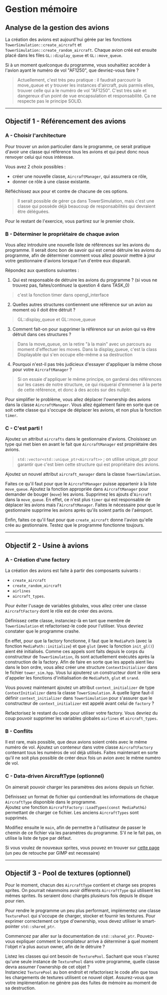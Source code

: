 # Gestion mémoire

## Analyse de la gestion des avions

La création des avions est aujourd'hui gérée par les fonctions `TowerSimulation::create_aircraft` et `TowerSimulation::create_random_aircraft`.
Chaque avion créé est ensuite placé dans les files `GL::display_queue` et `GL::move_queue`.

Si à un moment quelconque du programme, vous souhaitiez accéder à l'avion ayant le numéro de vol "AF1250", que devriez-vous faire ?

> Actuellement, c'est très peu pratique : il faudrait parcourir la move_queue et y trouver les instances
> d'aircraft, puis parmis elles, trouver celle qui a le numéro de vol "AF1250".
> C'est très sale et dangereux d'un point de vue encapsulation et responsabilité. Ça ne
> respecte pas le principe SOLID.

---

## Objectif 1 - Référencement des avions

### A - Choisir l'architecture

Pour trouver un avion particulier dans le programme, ce serait pratique d'avoir une classe qui référence tous les avions et qui peut donc nous renvoyer celui qui nous intéresse.

Vous avez 2 choix possibles :
- créer une nouvelle classe, `AircraftManager`, qui assumera ce rôle,
- donner ce rôle à une classe existante.

Réfléchissez aux pour et contre de chacune de ces options.
> Il serait possible de gérer ça dans TowerSimulation, mais c'est une classe qui possède déjà
> beaucoup de responsabilités qui devraient être déléguées.

Pour le restant de l'exercice, vous partirez sur le premier choix.

### B - Déterminer le propriétaire de chaque avion

Vous allez introduire une nouvelle liste de références sur les avions du programme.
Il serait donc bon de savoir qui est censé détruire les avions du programme, afin de déterminer comment vous allez pouvoir mettre à jour votre gestionnaire d'avions lorsque l'un d'entre eux disparaît.

Répondez aux questions suivantes :
1. Qui est responsable de détruire les avions du programme ? (si vous ne trouvez pas, faites/continuez la question 4 dans TASK_0)
> c'est la fonction timer dans opengl_interface
2. Quelles autres structures contiennent une référence sur un avion au moment où il doit être détruit ?
> GL::display_queue et GL::move_queue
3. Comment fait-on pour supprimer la référence sur un avion qui va être détruit dans ces structures ?
> Dans la move_queue, on la retire "à la main" avec un parcours au moment d'effectuer les moves.
> Dans la display_queue, c'est la class Displayable qui s'en occupe elle-même a sa destruction
4. Pourquoi n'est-il pas très judicieux d'essayer d'appliquer la même chose pour votre `AircraftManager` ?
> Si on essaie d'appliquer le même principe, on garderai des références sur les cases de notre structure,
> ce qui risquerai d'emmener à la perte de cette référence, et donc à des accès sur des nullptr.

Pour simplifier le problème, vous allez déplacer l'ownership des avions dans la classe `AircraftManager`.
Vous allez également faire en sorte que ce soit cette classe qui s'occupe de déplacer les avions, et non plus la fonction `timer`.

### C - C'est parti !

Ajoutez un attribut `aircrafts` dans le gestionnaire d'avions.
Choisissez un type qui met bien en avant le fait que `AircraftManager` est propriétaire des avions.

> `std::vector<std::unique_ptr<Aircraft>>` ; on utilise unique_ptr pour garantir que c'est bien
> cette structure qui est propriétaire des avions.

Ajoutez un nouvel attribut `aircraft_manager` dans la classe `TowerSimulation`.

Faites ce qu'il faut pour que le `AircraftManager` puisse appartenir à la liste `move_queue`.
Ajoutez la fonction appropriée dans `AircraftManager` pour demander de bouger (`move`) les avions.
Supprimez les ajouts d'`Aircraft` dans la `move_queue`. En effet, ce n'est plus `timer` qui est responsable de déplacer les avions mais l'`AircraftManager`.
Faites le nécessaire pour que le gestionnaire supprime les avions après qu'ils soient partis de l'aéroport.

Enfin, faites ce qu'il faut pour que `create_aircraft` donne l'avion qu'elle crée au gestionnaire.
Testez que le programme fonctionne toujours.

---

## Objectif 2 - Usine à avions

### A - Création d'une factory

La création des avions est faite à partir des composants suivants :
- `create_aircraft`
- `create_random_aircraft`
- `airlines`
- `aircraft_types`.

Pour éviter l'usage de variables globales, vous allez créer une classe `AircraftFactory` dont le rôle est de créer des avions.

Définissez cette classe, instanciez-là en tant que membre de `TowerSimulation` et refactorisez-le code pour l'utiliser.
Vous devriez constater que le programme crashe.

En effet, pour que la factory fonctionne, il faut que le `MediaPath` (avec la fonction `MediaPath::initialize`) et que `glut` (avec la fonction `init_gl()`) aient été initialisés.
Comme ces appels sont faits depuis le corps du constructeur de `TowerSimulation`, ils sont actuellement exécutés après la construction de la factory.
Afin de faire en sorte que les appels aient lieu dans le bon ordre, vous allez créer une structure `ContextInitializer` dans le fichier `tower_sim.hpp`.
Vous lui ajouterez un constructeur dont le rôle sera d'appeler les fonctions d'initialisation de `MediaPath`, `glut` et `srand`.

Vous pouvez maintenant ajoutez un attribut `context_initializer` de type `ContextInitializer` dans la classe `TowerSimulation`.
A quelle ligne faut-il définir `context_initializer` dans `TowerSimulation` pour s'assurer que le constructeur de `context_initializer` est appelé avant celui de `factory` ?

Refactorisez le restant du code pour utiliser votre factory.
Vous devriez du coup pouvoir supprimer les variables globales `airlines` et `aircraft_types`.

### B - Conflits

Il est rare, mais possible, que deux avions soient créés avec le même numéro de vol.
Ajoutez un conteneur dans votre classe `AircraftFactory` contenant tous les numéros de vol déjà utilisés.
Faites maintenant en sorte qu'il ne soit plus possible de créer deux fois un avion avec le même numéro de vol.

### C - Data-driven AircraftType (optionnel)

On aimerait pouvoir charger les paramètres des avions depuis un fichier.

Définissez un format de fichier qui contiendrait les informations de chaque `AircraftType` disponible dans le programme.\
Ajoutez une fonction `AircraftFactory::LoadTypes(const MediaPath&)` permettant de charger ce fichier.
Les anciens `AircraftTypes` sont supprimés.

Modifiez ensuite le `main`, afin de permettre à l'utilisateur de passer le chemin de ce fichier via les paramètres du programme.
S'il ne le fait pas, on utilise la liste de type par défaut.

Si vous voulez de nouveaux sprites, vous pouvez en trouver sur [cette page](http://www.as-st.com/ttd/planes/planes.html)
(un peu de retouche par GIMP est necessaire)

---

## Objectif 3 - Pool de textures (optionnel)

Pour le moment, chacun des `AircraftType` contient et charge ses propres sprites.
On pourrait néanmoins avoir différents `AircraftType` qui utilisent les mêmes sprites.
Ils seraient donc chargés plusieurs fois depuis le disque pour rien.

Pour rendre le programme un peu plus performant, implémentez une classe `TexturePool` qui s'occupe de charger, stocker et fournir les textures.
Pour exprimer correctement ce type d'ownership, vous devez utiliser le smart-pointer `std::shared_ptr`.

Commencez par aller sur la documentation de `std::shared_ptr`.
Pouvez-vous expliquer comment le compilateur arrive à déterminer à quel moment l'objet n'a plus aucun owner, afin de le détruire ?

Listez les classes qui ont besoin de `TexturePool`.
Sachant que vous n'aurez qu'une seule instance de `TexturePool` dans votre programme, quelle classe devra assumer l'ownership de cet objet ?\
Instanciez `TexturePool` au bon endroit et refactorisez le code afin que tous les chargements de textures utilisent ce nouvel objet.
Assurez-vous que votre implémentation ne génère pas des fuites de mémoire au moment de sa destruction.
